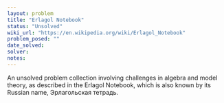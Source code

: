 ```yaml
---
layout: problem
title: "Erlagol Notebook"
status: "Unsolved"
wiki_url: "https://en.wikipedia.org/wiki/Erlagol_Notebook"
problem_posed: ""
date_solved:
solver:
notes:
---
```

An unsolved problem collection involving challenges in algebra and model theory, as described in the Erlagol Notebook, which is also known by its Russian name, Эрлагольская тетрадь.